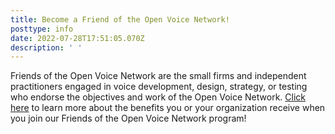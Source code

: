 ```yaml
---
title: Become a Friend of the Open Voice Network!
posttype: info
date: 2022-07-28T17:51:05.070Z
description: ' '
---
```

Friends of the Open Voice Network are the small firms and independent practitioners engaged in voice development, design, strategy, or testing who endorse the objectives and work of the Open Voice Network. <a href="https://openvoicenetwork.org/friends-of-the-open-voice-network">Click here</a> to learn more about the benefits you or your organization receive when you join our Friends of the Open Voice Network program!
